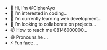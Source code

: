 - 👋 Hi, I’m @CipherAyo
- 👀 I’m interested in coding...
- 🌱 I’m currently learning web development...
- 💞️ I’m looking to collaborate on  projects...
- 📫 How to reach me 08146000000...
- 😄 Pronouns:he ...
- ⚡ Fun fact: ...

<!---
CipherAyo/CipherAyo is a ✨ special ✨ repository because its `README.md` (this file) appears on your GitHub profile.
You can click the Preview link to take a look at your changes.
--->
